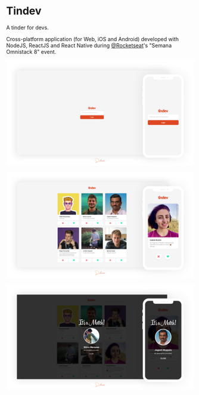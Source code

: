 # Tindev
A tinder for devs. 

Cross-platform application (for Web, iOS and Android) developed with NodeJS, ReactJS and React Native during [@Rocketseat](https://github.com/rocketseat)'s "Semana Omnistack 8" event.

![Login screen](login-screen.jpg)

![Main screen](main-screen.jpg)

![Match screen](match-screen.jpg)
